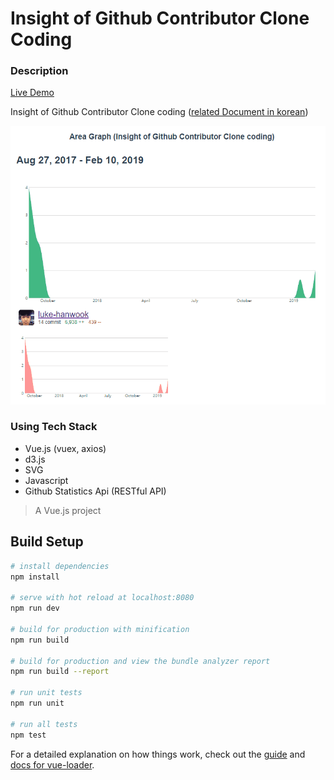 # Insight of Github Contributor Clone Coding

### Description

[Live Demo](https://codesandbox.io/s/github/luke-hanwook/vue-d3-github-clone-coding)

Insight of Github Contributor Clone coding ([related Document in korean](https://github.com/luke-hanwook/TIL/blob/master/FrontEnd/Vue.js/Vue.js%EB%A1%9C%20github%20contributor%20%ED%81%B4%EB%A1%A0%20%EC%BD%94%EB%94%A9%20%ED%95%98%EA%B8%B0.md))

![Demo Image](./githubclone.gif?raw=true)

### Using Tech Stack

- Vue.js (vuex, axios)
- d3.js
- SVG
- Javascript
- Github Statistics Api (RESTful API)

> A Vue.js project

## Build Setup

```bash
# install dependencies
npm install

# serve with hot reload at localhost:8080
npm run dev

# build for production with minification
npm run build

# build for production and view the bundle analyzer report
npm run build --report

# run unit tests
npm run unit

# run all tests
npm test
```

For a detailed explanation on how things work, check out the [guide](http://vuejs-templates.github.io/webpack/) and [docs for vue-loader](http://vuejs.github.io/vue-loader).
